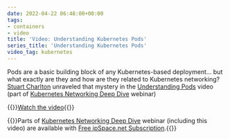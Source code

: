 ```yaml
---
date: 2022-04-22 06:48:00+00:00
tags:
- containers
- video
title: 'Video: Understanding Kubernetes Pods'
series_title: 'Understanding Kubernetes Pods'
video_tag: kubernetes
---
```

Pods are a basic building block of any Kubernetes-based deployment... but what exactly are they and how are they related to Kubernetes networking? [Stuart Charlton](https://www.ipspace.net/Author:Stuart_Charlton) unraveled that mystery in the [Understanding Pods](https://my.ipspace.net/bin/get/Kubernetes/1.5%20-%20Understanding%20Pods.mp4?doccode=Kubernetes) video (part of [Kubernetes Networking Deep Dive](https://www.ipspace.net/Kubernetes_Networking_Deep_Dive) webinar)

{{<jump>}}[Watch the video](https://my.ipspace.net/bin/get/Kubernetes/1.5%20-%20Understanding%20Pods.mp4?doccode=Kubernetes){{</jump>}}

{{<note free>}}Parts of [Kubernetes Networking Deep Dive](https://www.ipspace.net/Kubernetes_Networking_Deep_Dive) webinar (including this video) are available with [Free ipSpace.net Subscription](https://www.ipspace.net/Subscription/Free).{{</note>}}

